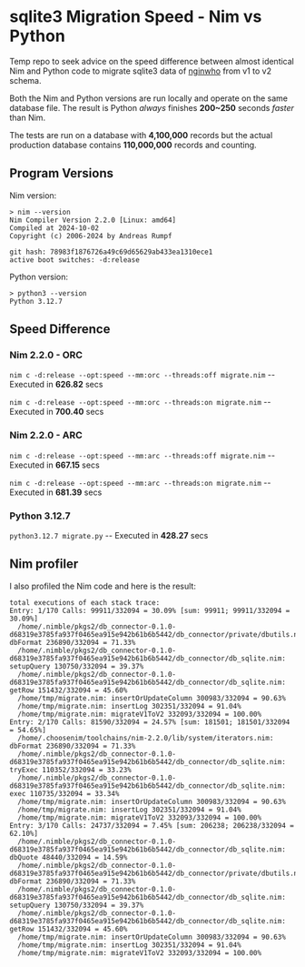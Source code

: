 # sqlite3 Migration Speed - Nim vs Python

Temp repo to seek advice on the speed difference between almost identical Nim and Python code to migrate sqlite3 data of [nginwho](https://github.com/pouriyajamshidi/nginwho) from v1 to v2 schema.

Both the Nim and Python versions are run locally and operate on the same database file. The result is Python _always_ finishes **200~250** seconds _faster_ than Nim.

The tests are run on a database with **4,100,000** records but the actual production database contains **110,000,000** records and counting.

## Program Versions

Nim version:

```console
> nim --version
Nim Compiler Version 2.2.0 [Linux: amd64]
Compiled at 2024-10-02
Copyright (c) 2006-2024 by Andreas Rumpf

git hash: 78983f1876726a49c69d65629ab433ea1310ece1
active boot switches: -d:release

```

Python version:

```console
> python3 --version
Python 3.12.7
```

## Speed Difference

### Nim 2.2.0 - ORC

`nim c -d:release --opt:speed --mm:orc --threads:off migrate.nim` -- Executed in **626.82** secs

`nim c -d:release --opt:speed --mm:orc --threads:on migrate.nim` -- Executed in **700.40** secs

### Nim 2.2.0 - ARC

`nim c -d:release --opt:speed --mm:arc --threads:off migrate.nim` -- Executed in **667.15** secs

`nim c -d:release --opt:speed --mm:arc --threads:on migrate.nim` -- Executed in **681.39** secs

### Python 3.12.7

`python3.12.7 migrate.py` -- Executed in **428.27** secs

## Nim profiler

I also profiled the Nim code and here is the result:

```console
total executions of each stack trace:
Entry: 1/170 Calls: 99911/332094 = 30.09% [sum: 99911; 99911/332094 = 30.09%]
  /home/.nimble/pkgs2/db_connector-0.1.0-d68319e3785fa937f0465ea915e942b61b6b5442/db_connector/private/dbutils.nim: dbFormat 236890/332094 = 71.33%
  /home/.nimble/pkgs2/db_connector-0.1.0-d68319e3785fa937f0465ea915e942b61b6b5442/db_connector/db_sqlite.nim: setupQuery 130750/332094 = 39.37%
  /home/.nimble/pkgs2/db_connector-0.1.0-d68319e3785fa937f0465ea915e942b61b6b5442/db_connector/db_sqlite.nim: getRow 151432/332094 = 45.60%
  /home/tmp/migrate.nim: insertOrUpdateColumn 300983/332094 = 90.63%
  /home/tmp/migrate.nim: insertLog 302351/332094 = 91.04%
  /home/tmp/migrate.nim: migrateV1ToV2 332093/332094 = 100.00%
Entry: 2/170 Calls: 81590/332094 = 24.57% [sum: 181501; 181501/332094 = 54.65%]
  /home/.choosenim/toolchains/nim-2.2.0/lib/system/iterators.nim: dbFormat 236890/332094 = 71.33%
  /home/.nimble/pkgs2/db_connector-0.1.0-d68319e3785fa937f0465ea915e942b61b6b5442/db_connector/db_sqlite.nim: tryExec 110352/332094 = 33.23%
  /home/.nimble/pkgs2/db_connector-0.1.0-d68319e3785fa937f0465ea915e942b61b6b5442/db_connector/db_sqlite.nim: exec 110735/332094 = 33.34%
  /home/tmp/migrate.nim: insertOrUpdateColumn 300983/332094 = 90.63%
  /home/tmp/migrate.nim: insertLog 302351/332094 = 91.04%
  /home/tmp/migrate.nim: migrateV1ToV2 332093/332094 = 100.00%
Entry: 3/170 Calls: 24737/332094 = 7.45% [sum: 206238; 206238/332094 = 62.10%]
  /home/.nimble/pkgs2/db_connector-0.1.0-d68319e3785fa937f0465ea915e942b61b6b5442/db_connector/db_sqlite.nim: dbQuote 48440/332094 = 14.59%
  /home/.nimble/pkgs2/db_connector-0.1.0-d68319e3785fa937f0465ea915e942b61b6b5442/db_connector/private/dbutils.nim: dbFormat 236890/332094 = 71.33%
  /home/.nimble/pkgs2/db_connector-0.1.0-d68319e3785fa937f0465ea915e942b61b6b5442/db_connector/db_sqlite.nim: setupQuery 130750/332094 = 39.37%
  /home/.nimble/pkgs2/db_connector-0.1.0-d68319e3785fa937f0465ea915e942b61b6b5442/db_connector/db_sqlite.nim: getRow 151432/332094 = 45.60%
  /home/tmp/migrate.nim: insertOrUpdateColumn 300983/332094 = 90.63%
  /home/tmp/migrate.nim: insertLog 302351/332094 = 91.04%
  /home/tmp/migrate.nim: migrateV1ToV2 332093/332094 = 100.00%
```
